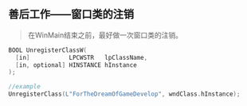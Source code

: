 ## 善后工作——窗口类的注销

> 在WinMain结束之前，最好做一次窗口类的注销。

```C++
BOOL UnregisterClassW(
  [in]           LPCWSTR   lpClassName,
  [in, optional] HINSTANCE hInstance
);

//example
UnregisterClass(L"ForTheDreamOfGameDevelop", wndClass.hInstance);
```


